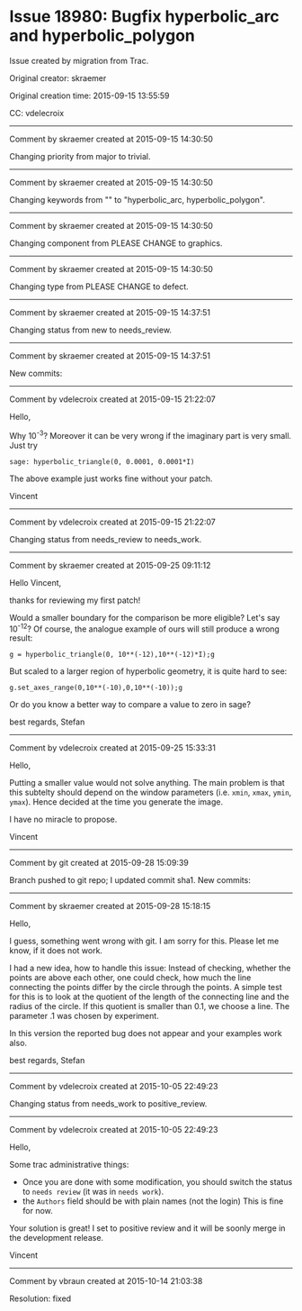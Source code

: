 # Issue 18980: Bugfix hyperbolic_arc and hyperbolic_polygon

Issue created by migration from Trac.

Original creator: skraemer

Original creation time: 2015-09-15 13:55:59

CC:  vdelecroix




---

Comment by skraemer created at 2015-09-15 14:30:50

Changing priority from major to trivial.


---

Comment by skraemer created at 2015-09-15 14:30:50

Changing keywords from "" to "hyperbolic_arc, hyperbolic_polygon".


---

Comment by skraemer created at 2015-09-15 14:30:50

Changing component from PLEASE CHANGE to graphics.


---

Comment by skraemer created at 2015-09-15 14:30:50

Changing type from PLEASE CHANGE to defect.


---

Comment by skraemer created at 2015-09-15 14:37:51

Changing status from new to needs_review.


---

Comment by skraemer created at 2015-09-15 14:37:51

New commits:


---

Comment by vdelecroix created at 2015-09-15 21:22:07

Hello,

Why 10<sup>-3</sup>? Moreover it can be very wrong if the imaginary part is very small. Just try

```
sage: hyperbolic_triangle(0, 0.0001, 0.0001*I)
```

The above example just works fine without your patch.

Vincent


---

Comment by vdelecroix created at 2015-09-15 21:22:07

Changing status from needs_review to needs_work.


---

Comment by skraemer created at 2015-09-25 09:11:12

Hello Vincent,

thanks for reviewing my first patch!

Would a smaller boundary for the comparison be more eligible? Let's say 10<sup>-12</sup>? Of course, the analogue example of ours will still produce a wrong result:

`g = hyperbolic_triangle(0, 10**(-12),10**(-12)*I);g`

But scaled to a larger region of hyperbolic geometry, it is quite hard to see:

`g.set_axes_range(0,10**(-10),0,10**(-10));g`

Or do you know a better way to compare a value to zero in sage? 

best regards,
Stefan


---

Comment by vdelecroix created at 2015-09-25 15:33:31

Hello,

Putting a smaller value would not solve anything. The main problem is that this subtelty should depend on the window parameters (i.e. `xmin`, `xmax`, `ymin`, `ymax`). Hence decided at the time you generate the image.

I have no miracle to propose.

Vincent


---

Comment by git created at 2015-09-28 15:09:39

Branch pushed to git repo; I updated commit sha1. New commits:


---

Comment by skraemer created at 2015-09-28 15:18:15

Hello, 

I guess, something went wrong with git. I am sorry for this. Please let me know, if it does not work. 

I had a new idea, how to handle this issue: Instead of checking, whether the points are above each other, one could check, how much the line connecting the points differ by the circle through the points. A simple test for this is to look at the quotient of the length of the connecting line and the radius of the circle. If this quotient is smaller than 0.1, we choose a line. The parameter .1 was chosen by experiment. 

In this version the reported bug does not appear and your examples work also. 

best regards,
Stefan


---

Comment by vdelecroix created at 2015-10-05 22:49:23

Changing status from needs_work to positive_review.


---

Comment by vdelecroix created at 2015-10-05 22:49:23

Hello,

Some trac administrative things:
 - Once you are done with some modification, you should switch the status to `needs review` (it was in `needs work`).
 - the `Authors` field should be with plain names (not the login)
This is fine for now.

Your solution is great! I set to positive review and it will be soonly merge in the development release.

Vincent


---

Comment by vbraun created at 2015-10-14 21:03:38

Resolution: fixed
